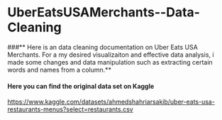 # UberEatsUSAMerchants--Data-Cleaning
###** Here is an data cleaning documentation on Uber Eats USA Merchants. For a my desired visualizaiton and effective data analysis, i made some changes and data manipulation such as extracting certain words and names from a column.**

#### Here you can find the original data set on Kaggle 
https://www.kaggle.com/datasets/ahmedshahriarsakib/uber-eats-usa-restaurants-menus?select=restaurants.csv
